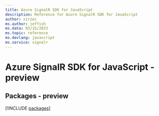 ```yaml
---
title: Azure SignalR SDK for JavaScript
description: Reference for Azure SignalR SDK for JavaScript
author: xirzec
ms.author: jeffish
ms.data: 03/15/2023
ms.topic: reference
ms.devlang: javascript
ms.service: signalr
---
```

# Azure SignalR SDK for JavaScript - preview
## Packages - preview
[!INCLUDE [packages](signalr-index.md)]
